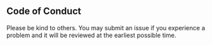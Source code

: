 ## Code of Conduct
Please be kind to others. You may submit an issue if you experience a problem and it will be reviewed at the earliest possible time.
